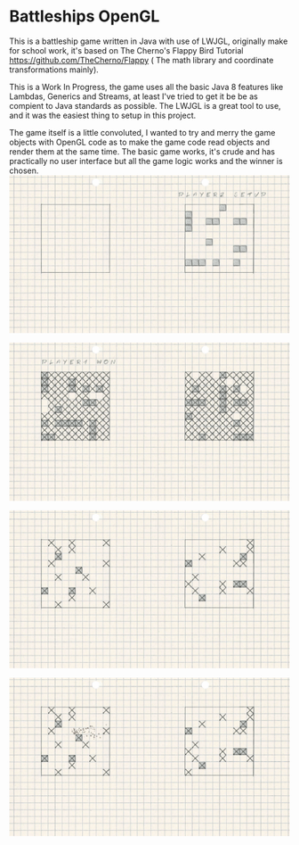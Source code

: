 # Battleships OpenGL
This is a battleship game written in Java with use of LWJGL, originally make for school work, it's based on The Cherno's Flappy Bird Tutorial https://github.com/TheCherno/Flappy ( The math library and coordinate transformations mainly).

This is a Work In Progress, the game uses all the basic Java 8 features like Lambdas, Generics and Streams, at least I've tried to get it be be as compient to Java standards as possible. The LWJGL is a great tool to use, and it was the easiest thing to setup in this project.

The game itself is a little convoluted, I wanted to try and merry the game objects with OpenGL code as to make the game code read objects and render them at the same time. The basic game works, it's crude and has practically no user interface but all the game logic works and the winner is chosen.
![Screenshot01](src/main/java/com/bartskys/statki/res/Screenshot01.png)

![Screenshot02](src/main/java/com/bartskys/statki/res/Screenshot02.png)

![Screenshot03](src/main/java/com/bartskys/statki/res/Screenshot03.png)

![Screenshot04](src/main/java/com/bartskys/statki/res/Screenshot04.png)